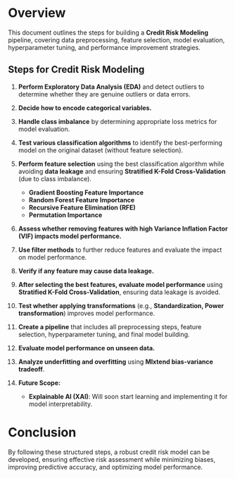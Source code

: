 # Overview  

This document outlines the steps for building a **Credit Risk Modeling** pipeline, covering data preprocessing, feature selection, model evaluation, hyperparameter tuning, and performance improvement strategies.  

## **Steps for Credit Risk Modeling**  

1. **Perform Exploratory Data Analysis (EDA)** and detect outliers to determine whether they are genuine outliers or data errors.  

2. **Decide how to encode categorical variables.**  

3. **Handle class imbalance** by determining appropriate loss metrics for model evaluation.  

4. **Test various classification algorithms** to identify the best-performing model on the original dataset (without feature selection).  

6. **Perform feature selection** using the best classification algorithm while avoiding **data leakage** and ensuring **Stratified K-Fold Cross-Validation** (due to class imbalance).  

   - **Gradient Boosting Feature Importance**  
   - **Random Forest Feature Importance**  
   - **Recursive Feature Elimination (RFE)**  
   - **Permutation Importance**  

7. **Assess whether removing features with high Variance Inflation Factor (VIF) impacts model performance.**  

8. **Use filter methods** to further reduce features and evaluate the impact on model performance.  

9. **Verify if any feature may cause data leakage.**  

10. **After selecting the best features, evaluate model performance** using **Stratified K-Fold Cross-Validation**, ensuring data leakage is avoided.  

11. **Test whether applying transformations** (e.g., **Standardization, Power transformation**) improves model performance.  

12. **Create a pipeline** that includes all preprocessing steps, feature selection, hyperparameter tuning, and final model building.  

13. **Evaluate model performance on unseen data.**  

14. **Analyze underfitting and overfitting** using **Mlxtend bias-variance tradeoff**.  

15. **Future Scope:**  
    - **Explainable AI (XAI)**: Will soon start learning and implementing it for model interpretability.  

# **Conclusion**  
By following these structured steps, a robust credit risk model can be developed, ensuring effective risk assessment while minimizing biases, improving predictive accuracy, and optimizing model performance.  


